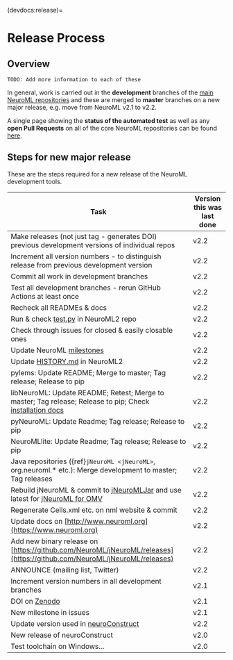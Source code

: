 (devdocs:release)=
# Release Process

## Overview

```{admonition} Needs work
TODO: Add more information to each of these
```

In general, work is carried out in the **development** branches of the [main NeuroML repositories](https://github.com/NeuroML)
and these are merged to **master** branches on a new major release, e.g. move from NeuroML v2.1 to v2.2.

A single page showing the **status of the automated test** as well as any **open Pull Requests** on all of the core NeuroML repositories can be found [here](https://github.com/NeuroML/.github/blob/main/testsheet/README.md).

## Steps for new major release

These are the steps required for a new release of the NeuroML development tools.

| Task | Version this was last done |
| --- | --- |
| Make releases (not just tag - generates DOI) previous development versions of individual repos | v2.2 |
| Increment all version numbers - to distinguish release from previous development version | v2.2 |
| Commit all work in development branches | v2.2 |
| Test all development branches - rerun GitHub Actions at least once | v2.2 |
| Recheck all READMEs & docs | v2.2 |
| Run & check [test.py](https://github.com/NeuroML/NeuroML2/blob/master/test.py) in NeuroML2 repo | v2.2 |
| Check through issues for closed & easily closable ones | v2.2 |
| Update NeuroML [milestones](https://github.com/NeuroML/NeuroML2/milestones) | v2.2 |
| Update [HISTORY.md](https://github.com/NeuroML/NeuroML2/blob/master/HISTORY.md) in NeuroML2 | v2.2 |
| pylems: Update README; Merge to master; Tag release; Release to pip | v2.2 |
| libNeuroML:  Update README; Retest; Merge to master; Tag release; Release to pip; Check [installation docs](https://libneuroml.readthedocs.org/en/latest/install.html) | v2.2 |
| pyNeuroML: Update Readme; Tag release; Release to pip | v2.2 |
| NeuroMLlite: Update Readme; Tag release; Release to pip | v2.2 |
| Java repositories ({ref}`jNeuroML <jNeuroML>`, org.neuroml.* etc.): Merge development to master; Tag releases | v2.2 |
| Rebuild jNeuroML & commit to [jNeuroMLJar](https://sourceforge.net/p/neuroml/code/HEAD/tree/jNeuroMLJar/) and use latest for [jNeuroML for OMV](https://github.com/OpenSourceBrain/osb-model-validation/blob/master/omv/engines/getjnml.py#L8) | v2.2 |
| Regenerate Cells.xml etc. on nml website & commit | v2.2 |
| Update docs on [http://www.neuroml.org](https://www.neuroml.org) | v2.2 |
| Add new binary release on [https://github.com/NeuroML/jNeuroML/releases](https://github.com/NeuroML/jNeuroML/releases) | v2.2 |
| ANNOUNCE (mailing list, Twitter) | v2.2 |
| Increment version numbers in all development branches | v2.1 |
| DOI on [Zenodo](https://doi.org/10.5281/zenodo.4627568) | v2.1 |
| New milestone in issues | v2.1 |
| Update version used in [neuroConstruct](https://github.com/NeuralEnsemble/neuroConstruct) | v2.2 |
| New release of neuroConstruct | v2.0 |
| Test toolchain on Windows... | v2.0 |

